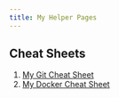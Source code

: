```yaml
---
title: My Helper Pages
---
```


## Cheat Sheets

1. [My Git Cheat Sheet](/CheatSheets/gitCheatSheet.md)
1. [My Docker Cheat Sheet](/CheatSheets/dockerCheatSheet.md)
